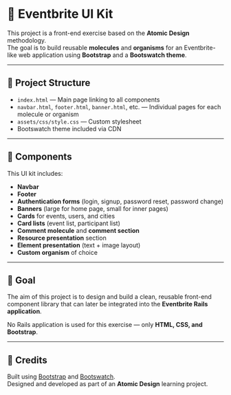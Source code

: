 # 🧱 Eventbrite UI Kit

This project is a front-end exercise based on the **Atomic Design** methodology.  
The goal is to build reusable **molecules** and **organisms** for an Eventbrite-like web application using **Bootstrap** and a **Bootswatch theme**.

---

## 📂 Project Structure

- `index.html` — Main page linking to all components  
- `navbar.html`, `footer.html`, `banner.html`, etc. — Individual pages for each molecule or organism  
- `assets/css/style.css` — Custom stylesheet  
- Bootswatch theme included via CDN  

---

## 🧩 Components

This UI kit includes:

- **Navbar**  
- **Footer**  
- **Authentication forms** (login, signup, password reset, password change)  
- **Banners** (large for home page, small for inner pages)  
- **Cards** for events, users, and cities  
- **Card lists** (event list, participant list)  
- **Comment molecule** and **comment section**  
- **Resource presentation** section  
- **Element presentation** (text + image layout)  
- **Custom organism** of choice  

---

## 🚀 Goal

The aim of this project is to design and build a clean, reusable front-end component library that can later be integrated into the **Eventbrite Rails application**.

No Rails application is used for this exercise — only **HTML, CSS, and Bootstrap**.

---

## 🧠 Credits

Built using [Bootstrap](https://getbootstrap.com/) and [Bootswatch](https://bootswatch.com/).  
Designed and developed as part of an **Atomic Design** learning project.
